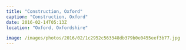 ```yaml
---
title: "Construction, Oxford"
caption: "Construction, Oxford"
date: 2016-02-14T05:13Z
location: "Oxford, Oxfordshire"

image: /images/photos/2016/02/1c2952c563348db379b0e0455eef3b77.jpg
---
```

